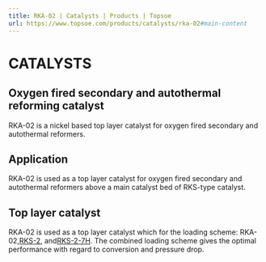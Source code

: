 ```yaml
---
title: RKA-02 | Catalysts | Products | Topsoe
url: https://www.topsoe.com/products/catalysts/rka-02#main-content
---
```


# CATALYSTS

## Oxygen fired secondary and autothermal reforming catalyst

RKA-02 is a nickel based top layer catalyst for oxygen fired secondary and autothermal reformers.

## Application

RKA-02 is used as a top layer catalyst for oxygen fired secondary and autothermal reformers above a main catalyst bed of RKS-type catalyst.

## Top layer catalyst

RKA-02 is used as a top layer catalyst which for the loading scheme: RKA-02,[RKS-2](/products/catalysts/rks-2), and[RKS-2-7H](/products/catalysts/rks-2-7h). The combined loading scheme gives the optimal performance with regard to conversion and pressure drop.